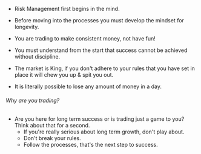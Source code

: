 
- Risk Management first begins in the mind.

- Before moving into the processes you must develop the mindset for longevity.

- You are trading to make consistent money, not have fun!

- You must understand from the start that success cannot be achieved without discipline.

- The market is King, if you don't adhere to your rules that you have set in place it will chew you up & spit you out.

- It is literally possible to lose any amount of money in a day.

###### Why are you trading?

- Are you here for long term success or is trading just a game to you? Think about that for a second.
	- If you're really serious about long term growth, don't play about.
	- Don't break your rules.
	- Follow the processes, that's the next step to success.

